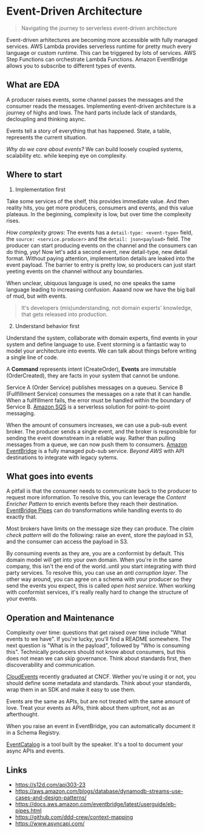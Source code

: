 # Event-Driven Architecture

> Navigating the journey to serverless event-driven architecture

Event-driven arhitectures are becoming more accessible with fully managed services. AWS Lambda provides serverless
runtime for pretty much every language or custom runtime. This can be triggered by lots of services. AWS Step Functions
can orchestrate Lambda Functions. Amazon EventBridge allows you to subscribe to different types of events.

## What are EDA

A producer raises events, some channel passes the messages and the consumer reads the messages. Implementing event-driven architecture
is a journey of highs and lows. The hard parts include lack of standards, decloupling and thinking async.

Events tell a story of everything that has happened. State, a table, represents the current situation.

_Why do we care about events?_ We can build loosely coupled systems, scalability etc. while keeping eye on complexity.

## Where to start

1. Implementation first

Take some services of the shelf, this provides immediate value. And then reality hits, you get more producers, consumers and events, 
and this value plateaus. In the beginning, complexity is low, but over time the complexity rises.

_How complexity grows_: The events has a `detail-type: <event-type>` field, the `source: <service.producer>` and the `detail: json<payload>` field.
The producer can start producing events on the channel and the consumers can do thing, _yay_! Now let's add a second event, new detail-type, new detail
format. Without paying attention, implementation details are leaked into the event payload. The barrier to entry is pretty low, so producers
can just start yeeting events on the channel without any boundaries.

When unclear, ubiquous language is used, no one speaks the same language leading to increasing confusion. Aaaand now we have the big ball of mud,
but with events.

> It's developers (mis)understanding, not domain experts' knowledge, that gets released into production.

2. Understand behavior first

Understand the system, collaborate with domain experts, find events in your system and define language to use. Event storming is 
a fantastic way to model your architecture into events. We can talk about things before writing a single line of code.

A **Command** represents intent (CreateOrder), **Events** are immutable (OrderCreated), they are facts in your system that cannot be undone.

Service A (Order Service) publishes messages on a queueu. Service B (Fullfillment Service) consumes the messages on a rate that it can handle.
When a fullfillment fails, the error must be handled within the boundary of Service B. [Amazon SQS](https://aws.amazon.com/sqs/) is a serverless
solution for point-to-point messaging.

When the amount of consumers increases, we can use a pub-sub event broker. The producer sends a single event, and the broker is responsible
for sending the event downstream in a reliable way. Rather than pulling messages from a queue, we can now push them to consumers.
[Amazon EventBridge](https://docs.aws.amazon.com/eventbridge/latest/userguide/eb-what-is.html) is a fully managed pub-sub service. _Beyond
AWS_ with API destinations to integrate with legacy sytems.

## What goes into events

A pitfall is that the consumer needs to communicate back to the producer to request more information. To resolve this, you can
leverage the _Content Enricher Pattern_ to enrich events before they reach their destination. [EventBridge Pipes](https://docs.aws.amazon.com/eventbridge/latest/userguide/eb-pipes.html) 
can do transformations while handling events to do exactly that.

Most brokers have limits on the message size they can produce. The _claim check pattern_ will do the following: raise an event, store the payload in S3, and the 
consumer can access the payload in S3.

By consuming events as they are, you are a conformist by default. This domain model will get into your own domain. When you're in the same
company, this isn't the end of the world..until you start integrating with third party services. To resolve this, you can use an _anti corruption layer_.
The other way around, you can agree on a schema with your producer so they send the events you expect, this is called _open host service_. When
working with conformist services, it's really really hard to change the structure of your events.

## Operation and Maintenance

Complexity over time: questions that get raised over time include "What events to we have". If you're lucky, you'll find a README somewhere. The next question
is "What is in the payload", followed by "Who is consuming this". Technically producers should not know about consumers, but this does not mean we can skip 
governance. Think about standards first, then discoverability and communication.

[CloudEvents](https://cloudevents.io/) recently graduated at CNCF. Wether you're using it or not, you should define some metadata and standards.
Think about your standards, wrap them in an SDK and make it easy to use them.

Events are the same as APIs, but are not treated with the same amount of love. Treat your events as APIs, think about them upfront, not as
an afterthought.

When you raise an event in EventBridge, you can automatically document it in a Schema Registry.

[EventCatalog](https://www.eventcatalog.dev/) is a tool built by the speaker. It's a tool to document your async APIs and events.

## Links

- <https://s12d.com/api303-23>
- <https://aws.amazon.com/blogs/database/dynamodb-streams-use-cases-and-design-patterns/>
- <https://docs.aws.amazon.com/eventbridge/latest/userguide/eb-pipes.html>
- <https://github.com/ddd-crew/context-mapping>
- <https://www.asyncapi.com/>
